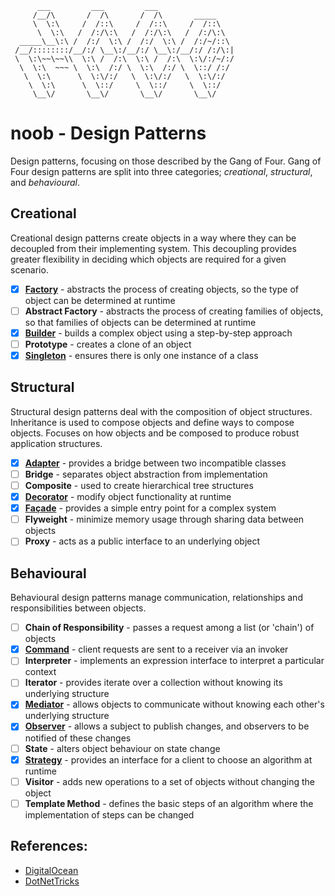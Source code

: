 ```
      ___         ___         ___
     /__/\       /  /\       /  /\       _____
     \  \:\     /  /::\     /  /::\     /  /::\
      \  \:\   /  /:/\:\   /  /:/\:\   /  /:/\:\
  _____\__\:\ /  /:/  \:\ /  /:/  \:\ /  /:/~/::\
 /__/::::::::/__/:/ \__\:/__/:/ \__\:/__/:/ /:/\:|
 \  \:\~~\~~\\  \:\ /  /:\  \:\ /  /:\  \:\/:/~/:/
  \  \:\  ~~~ \  \:\  /:/ \  \:\  /:/ \  \::/ /:/
   \  \:\      \  \:\/:/   \  \:\/:/   \  \:\/:/
    \  \:\      \  \::/     \  \::/     \  \::/
     \__\/       \__\/       \__\/       \__\/
```

# noob - Design Patterns

Design patterns, focusing on those described by the Gang of Four.
Gang of Four design patterns are split into three categories; *creational*, *structural*, and *behavioural*.

## Creational
Creational design patterns create objects in a way where they can be decoupled from their implementing system. This decoupling provides greater flexibility in deciding which objects are required for a given scenario.

- [x] [**Factory**](./Creational/Factory/) - abstracts the process of creating objects, so the type of object can be determined at runtime
- [ ] **Abstract Factory** - abstracts the process of creating families of objects, so that families of objects can be determined at runtime
- [x] [**Builder**](./Creational/Builder/) - builds a complex object using a step-by-step approach
- [ ] **Prototype** - creates a clone of an object
- [x] [**Singleton**](./Creational/Singleton/) - ensures there is only one instance of a class

## Structural
Structural design patterns deal with the composition of object structures.
Inheritance is used to compose objects and define ways to compose objects.
Focuses on how objects and be composed to produce robust application structures.

- [x] [**Adapter**](./Structural/Adapter/) - provides a bridge between two incompatible classes
- [ ] **Bridge** - separates object abstraction from implementation
- [ ] **Composite** - used to create hierarchical tree structures
- [x] [**Decorator**](./Structural/Decorator/) - modify object functionality  at runtime
- [x] [**Façade**](./Structural/Facade/) - provides a simple entry point for a complex system
- [ ] **Flyweight** - minimize memory usage through sharing data between objects
- [ ] **Proxy** - acts as a public interface to an underlying object

## Behavioural
Behavioural design patterns manage communication, relationships and responsibilities between objects.

- [ ] **Chain of Responsibility** - passes a request among a list (or 'chain') of objects
- [x] [**Command**](./Behavioural/Command/) - client requests are sent to a receiver via an invoker
- [ ] **Interpreter** - implements an expression interface to interpret a particular context
- [ ] **Iterator** - provides iterate over a collection without knowing its underlying structure
- [x] [**Mediator**](./Behavioural/Mediator/) - allows objects to communicate without knowing each other's underlying structure
- [x] [**Observer**](./Behavioural/Observer/) - allows a subject to publish changes, and observers to be notified of these changes
- [ ] **State** - alters object behaviour on state change
- [x]  [**Strategy**](./Behavioural/Strategy/) - provides an interface for a client to choose an algorithm at runtime
- [ ]  **Visitor** - adds new operations to a set of objects without changing the object
- [ ]  **Template Method** - defines the basic steps of an algorithm where the implementation of steps can be changed

## References:
- [DigitalOcean](https://www.digitalocean.com/community/tutorials/gangs-of-four-gof-design-patterns)
- [DotNetTricks](https://www.dotnettricks.com/learn/designpatterns/gang-of-four-gof-design-patterns-in-net)